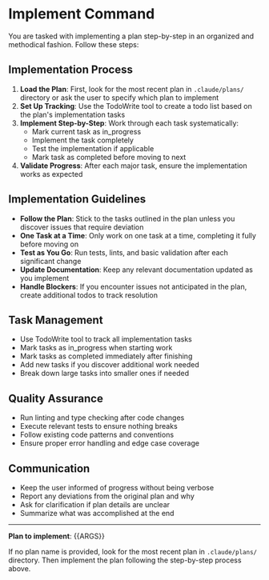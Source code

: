 # Implement Command

You are tasked with implementing a plan step-by-step in an organized and methodical fashion. Follow these steps:

## Implementation Process

1. **Load the Plan**: First, look for the most recent plan in `.claude/plans/` directory or ask the user to specify which plan to implement
2. **Set Up Tracking**: Use the TodoWrite tool to create a todo list based on the plan's implementation tasks
3. **Implement Step-by-Step**: Work through each task systematically:
   - Mark current task as in_progress
   - Implement the task completely
   - Test the implementation if applicable
   - Mark task as completed before moving to next
4. **Validate Progress**: After each major task, ensure the implementation works as expected

## Implementation Guidelines

- **Follow the Plan**: Stick to the tasks outlined in the plan unless you discover issues that require deviation
- **One Task at a Time**: Only work on one task at a time, completing it fully before moving on
- **Test as You Go**: Run tests, lints, and basic validation after each significant change
- **Update Documentation**: Keep any relevant documentation updated as you implement
- **Handle Blockers**: If you encounter issues not anticipated in the plan, create additional todos to track resolution

## Task Management

- Use TodoWrite tool to track all implementation tasks
- Mark tasks as in_progress when starting work
- Mark tasks as completed immediately after finishing
- Add new tasks if you discover additional work needed
- Break down large tasks into smaller ones if needed

## Quality Assurance

- Run linting and type checking after code changes
- Execute relevant tests to ensure nothing breaks
- Follow existing code patterns and conventions
- Ensure proper error handling and edge case coverage

## Communication

- Keep the user informed of progress without being verbose
- Report any deviations from the original plan and why
- Ask for clarification if plan details are unclear
- Summarize what was accomplished at the end

---

**Plan to implement**: {{ARGS}}

If no plan name is provided, look for the most recent plan in `.claude/plans/` directory. Then implement the plan following the step-by-step process above.